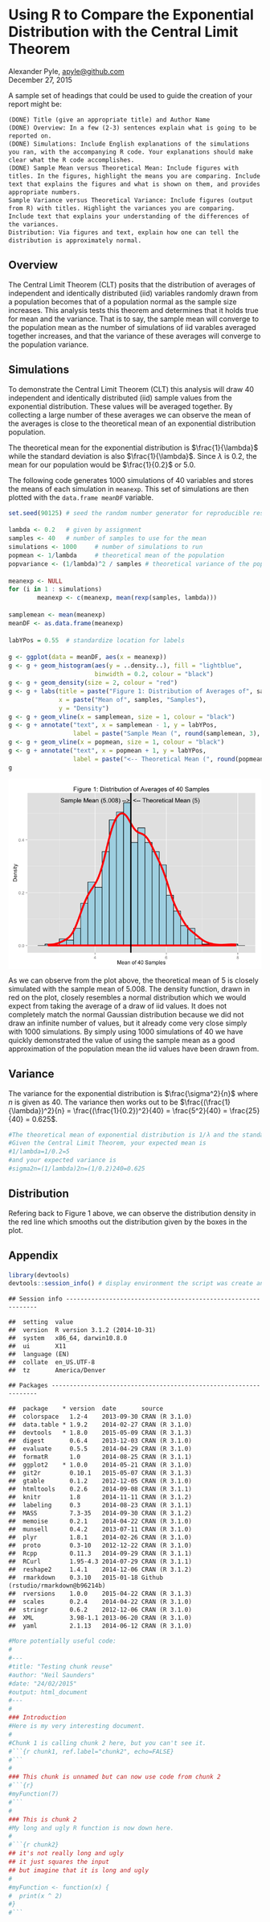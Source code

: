 # Using R to Compare the Exponential Distribution with the Central Limit Theorem
Alexander Pyle, <apyle@github.com>  
December 27, 2015  

 A sample set of headings that could be used to guide the creation of your report might be:

    (DONE) Title (give an appropriate title) and Author Name
    (DONE) Overview: In a few (2-3) sentences explain what is going to be reported on.
    (DONE) Simulations: Include English explanations of the simulations you ran, with the accompanying R code. Your explanations should make clear what the R code accomplishes.
    (DONE) Sample Mean versus Theoretical Mean: Include figures with titles. In the figures, highlight the means you are comparing. Include text that explains the figures and what is shown on them, and provides appropriate numbers.
    Sample Variance versus Theoretical Variance: Include figures (output from R) with titles. Highlight the variances you are comparing. Include text that explains your understanding of the differences of the variances.
    Distribution: Via figures and text, explain how one can tell the distribution is approximately normal. 
    
## Overview



The Central Limit Theorem (CLT) posits that the distribution of averages of 
independent and identically distributed (iid) variables randomly drawn from a 
population becomes that of a population normal as the sample size increases. This 
analysis tests this theorem and determines that it holds true for mean and the 
variance. That is to say, the sample mean will converge to the population mean 
as the number of simulations of iid varables averaged together increases, and 
that the variance of these averages will converge to the population variance.

## Simulations

To demonstrate the Central Limit Theorem (CLT) this analysis will draw 40 
independent and identically distributed (iid) sample values from the exponential 
distribution. These values will be averaged together. By collecting a large 
number of these averages we can observe the mean of the averages is close to the
theoretical mean of an exponential distribution population.

The theoretical mean for the exponential distribution is $\frac{1}{\lambda}$ 
while the standard deviation is also $\frac{1}{\lambda}$. Since $\lambda$ is 
0.2, the mean for our population would be $\frac{1}{0.2}$ or 5.0. 

The following code generates 1000 simulations of 40 variables 
and stores the means of each simulation in `meanexp`. This set of simulations are 
then plotted with the `data.frame meanDF` variable.


```r
set.seed(90125) # seed the random number generator for reproducible results

lambda <- 0.2   # given by assignment
samples <- 40   # number of samples to use for the mean
simulations <- 1000     # number of simulations to run
popmean <- 1/lambda     # theoretical mean of the population
popvariance <- (1/lambda)^2 / samples # theoretical variance of the population

meanexp <- NULL
for (i in 1 : simulations) 
        meanexp <- c(meanexp, mean(rexp(samples, lambda)))

samplemean <- mean(meanexp)
meanDF <- as.data.frame(meanexp)

labYPos = 0.55  # standardize location for labels

g <- ggplot(data = meanDF, aes(x = meanexp)) 
g <- g + geom_histogram(aes(y = ..density..), fill = "lightblue", 
                        binwidth = 0.2, colour = "black")
g <- g + geom_density(size = 2, colour = "red")
g <- g + labs(title = paste("Figure 1: Distribution of Averages of", samples, "Samples"), 
              x = paste("Mean of", samples, "Samples"),
              y = "Density")
g <- g + geom_vline(x = samplemean, size = 1, colour = "black")
g <- g + annotate("text", x = samplemean - 1, y = labYPos, 
                  label = paste("Sample Mean (", round(samplemean, 3), ") -->", sep = ""))
g <- g + geom_vline(x = popmean, size = 1, colour = "black")
g <- g + annotate("text", x = popmean + 1, y = labYPos, 
                  label = paste("<-- Theoretical Mean (", round(popmean, 3), ")", sep = ""))
g
```

<img src="PA1_files/figure-html/unnamed-chunk-2-1.png" title="" alt="" style="display: block; margin: auto;" />

As we can observe from the plot above, the theoretical mean of 5 is 
closely simulated with the sample mean of 5.008. The density function, 
drawn in red on the plot, closely resembles a normal distribution which we would 
expect from taking the average of a draw of iid values. It does not completely 
match the normal Gaussian distribution because we did not draw an infinite number 
of values, but it already come very close simply with 1000 simulations. 
By simply using 1000 simulations of 40 we have quickly 
demonstrated the value of using the sample mean as a good approximation of the 
population mean the iid values have been drawn from.

## Variance

The variance for the exponential distribution is $\frac{\sigma^2}{n}$ where $n$ 
is given as 40. The variance then works out to be 
$\frac{(\frac{1}{\lambda})^2}{n} = \frac{(\frac{1}{0.2})^2}{40} = \frac{5^2}{40} = \frac{25}{40} = 0.625$.



```r
#The theoretical mean of exponential distribution is 1/λ and the standard deviation is also 1/λ.
#Given the Central Limit Theorem, your expected mean is
#1/lambda=1/0.2=5
#and your expected variance is
#sigma2n=(1/lambda)2n=(1/0.2)240=0.625
```

## Distribution

Refering back to Figure 1 above, we can observe the distribution density in the red line which smooths out the distribution given by the boxes in the plot. 

## Appendix


```r
library(devtools)
devtools::session_info() # display environment the script was create and run in.
```

```
## Session info --------------------------------------------------------------
```

```
##  setting  value                       
##  version  R version 3.1.2 (2014-10-31)
##  system   x86_64, darwin10.8.0        
##  ui       X11                         
##  language (EN)                        
##  collate  en_US.UTF-8                 
##  tz       America/Denver
```

```
## Packages ------------------------------------------------------------------
```

```
##  package    * version  date       source                            
##  colorspace   1.2-4    2013-09-30 CRAN (R 3.1.0)                    
##  data.table * 1.9.2    2014-02-27 CRAN (R 3.1.0)                    
##  devtools   * 1.8.0    2015-05-09 CRAN (R 3.1.3)                    
##  digest       0.6.4    2013-12-03 CRAN (R 3.1.0)                    
##  evaluate     0.5.5    2014-04-29 CRAN (R 3.1.0)                    
##  formatR      1.0      2014-08-25 CRAN (R 3.1.1)                    
##  ggplot2    * 1.0.0    2014-05-21 CRAN (R 3.1.0)                    
##  git2r        0.10.1   2015-05-07 CRAN (R 3.1.3)                    
##  gtable       0.1.2    2012-12-05 CRAN (R 3.1.0)                    
##  htmltools    0.2.6    2014-09-08 CRAN (R 3.1.1)                    
##  knitr        1.8      2014-11-11 CRAN (R 3.1.2)                    
##  labeling     0.3      2014-08-23 CRAN (R 3.1.1)                    
##  MASS         7.3-35   2014-09-30 CRAN (R 3.1.2)                    
##  memoise      0.2.1    2014-04-22 CRAN (R 3.1.0)                    
##  munsell      0.4.2    2013-07-11 CRAN (R 3.1.0)                    
##  plyr         1.8.1    2014-02-26 CRAN (R 3.1.0)                    
##  proto        0.3-10   2012-12-22 CRAN (R 3.1.0)                    
##  Rcpp         0.11.3   2014-09-29 CRAN (R 3.1.1)                    
##  RCurl        1.95-4.3 2014-07-29 CRAN (R 3.1.1)                    
##  reshape2     1.4.1    2014-12-06 CRAN (R 3.1.2)                    
##  rmarkdown    0.3.10   2015-01-18 Github (rstudio/rmarkdown@b96214b)
##  rversions    1.0.0    2015-04-22 CRAN (R 3.1.3)                    
##  scales       0.2.4    2014-04-22 CRAN (R 3.1.0)                    
##  stringr      0.6.2    2012-12-06 CRAN (R 3.1.0)                    
##  XML          3.98-1.1 2013-06-20 CRAN (R 3.1.0)                    
##  yaml         2.1.13   2014-06-12 CRAN (R 3.1.0)
```


```r
#More potentially useful code:
#
#---
#title: "Testing chunk reuse"
#author: "Neil Saunders"
#date: "24/02/2015"
#output: html_document
#---
# 
### Introduction
#Here is my very interesting document.
# 
#Chunk 1 is calling chunk 2 here, but you can't see it.
#```{r chunk1, ref.label="chunk2", echo=FALSE}
#```
# 
### This chunk is unnamed but can now use code from chunk 2
#```{r}
#myFunction(7)
#```
# 
### This is chunk 2
#My long and ugly R function is now down here.
# 
#```{r chunk2}
## it's not really long and ugly
## it just squares the input
## but imagine that it is long and ugly
# 
#myFunction <- function(x) {
#  print(x ^ 2)
#}
#```
```

